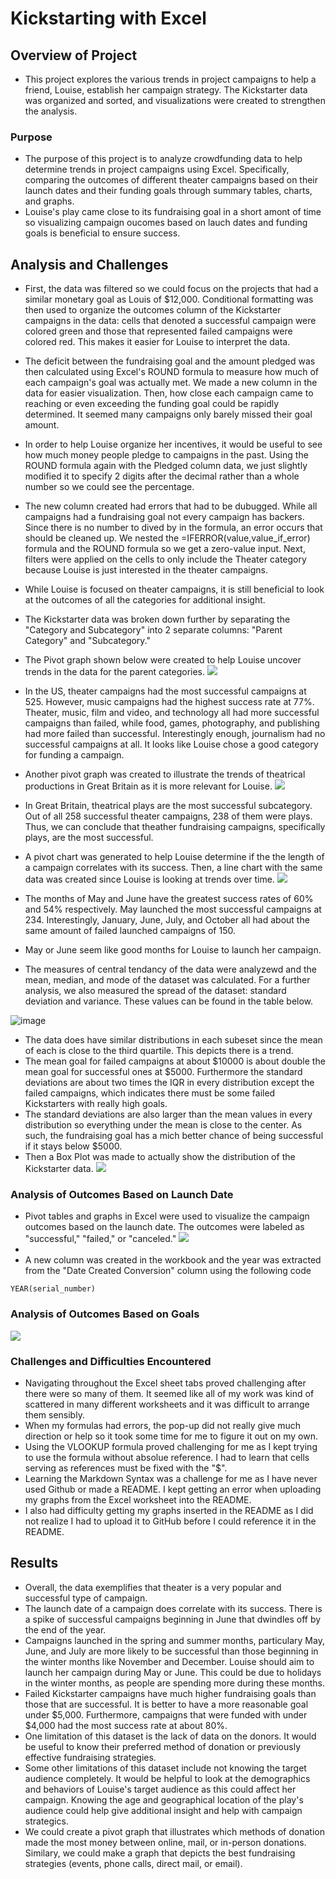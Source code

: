 # Kickstarting with Excel
## Overview of Project
* This project explores the various trends in project campaigns to help a friend, Louise, establish her campaign strategy. The Kickstarter data was organized and sorted, and visualizations were created to strengthen the analysis. 
### Purpose
* The purpose of this project is to analyze crowdfunding data to help determine trends in project campaigns using Excel. Specifically, comparing the outcomes of different theater campaigns based on their launch dates and their funding goals through summary tables, charts, and graphs.  
* Louise's play came close to its fundraising goal in a short amont of time so visualizing campaign oucomes based on lauch dates and funding goals is beneficial to ensure success.
## Analysis and Challenges
* First, the data was filtered so we could focus on the projects that had a similar monetary goal as Louis of $12,000. Conditional formatting was then used to organize the outcomes column of the Kickstarter campaigns in the data: cells that denoted a successful campaign were colored green and those that represented failed campaigns were colored red. This makes it easier for Louise to interpret the data.
* The deficit between the fundraising goal and the amount pledged was then calculated using Excel's ROUND formula to measure how much of each campaign's goal was actually met. We made a new column in the data for easier visualization. Then, how close each campaign came to reaching or even exceeding the funding goal could be rapidly determined. It seemed many campaigns only barely missed their goal amount.
* In order to help Louise organize her incentives, it would be useful to see how much money people pledge to campaigns in the past. Using the ROUND formula again with the Pledged column data, we just slightly modified it to specify 2 digits after the decimal rather than a whole number so we could see the percentage.   
* The new column created had errors that had to be dubugged. While all campaigns had a fundraising goal not every campaign has backers. Since there is no number to dived by in the formula, an error occurs that should be cleaned up. We nested the =IFERROR(value,value_if_error) formula and the ROUND formula so we get a zero-value input. Next, filters were applied on the cells to only include the Theater category because Louise is just interested in the theater campaigns. 
* While Louise is focused on theater campaigns, it is still beneficial to look at the outcomes of all the categories for additional insight.
* The Kickstarter data was broken down further by separating the "Category and Subcategory" into 2 separate columns: "Parent Category" and "Subcategory." 

* The Pivot graph shown below were created to help Louise uncover trends in the data for the parent categories. 
![](ParentCategoryOutcomes.png)
* In the US, theater campaigns had the most successful campaigns at 525. However, music campaigns had the highest success rate at 77%. Theater, music, film and video, and technology all had more successful campaigns than failed, while food, games, photography, and publishing had more failed than successful. Interestingly enough, journalism had no successful campaigns at all. It looks like Louise chose a good category for funding a campaign. 

* Another pivot graph was created to illustrate the trends of theatrical productions in Great Britain as it is more relevant for Louise.
![](SubcategoryOutcomes.png)
* In Great Britain, theatrical plays are the most successful subcategory. Out of all 258 successful theater campaigns, 238 of them were plays. Thus, we can conclude that theather fundraising campaigns, specifically plays, are the most successful.

* A pivot chart was generated to help Louise determine if the the length of a campaign correlates with its success. Then, a line chart with the same data was created since Louise is looking at trends over time. 
![](Outcomes_Based_On_Launch_Date.png)
* The months of May and June have the greatest success rates of 60% and 54% respectively. May launched the most successful campaigns at 234. Interestingly, January, June, July, and October all had about the same amount of failed launched campaigns of 150. 
* May or June seem like good months for Louise to launch her campaign. 

* The measures of central tendancy of the data were analyzewd and the mean, median, and mode of the dataset was calculated. For a further analysis, we also measured the spread of the dataset: standard deviation and variance. These values can be found in the table below.

![image](https://user-images.githubusercontent.com/78868312/122626393-01338400-d070-11eb-981f-2798617c5902.png)
 * The data does have similar distributions in each subeset since the mean of each is close to the third quartile. This depicts there is a trend.
 * The mean goal for failed campaigns at about $10000 is about double the mean goal for successful ones at $5000. Furthermore the standard deviations are about two times the IQR in every distribution except the failed campaigns, which indicates there must be some failed Kickstarters with really high goals. 
 * The standard deviations are also larger than the mean values in every distribution so everything under the mean is close to the center. As such, the fundraising goal has a mich better chance of being successful if it stays below $5000. 
* Then a Box Plot was made to actually show the distribution of the Kickstarter data.
![](BoxPlot.png)
### Analysis of Outcomes Based on Launch Date
* Pivot tables and graphs in Excel were used to visualize the campaign outcomes based on the launch date. The outcomes were labeled as "successful," "failed," or "canceled."
![](Theater_Outcomes_vs_Launch.png)
* 
* A new column was created in the workbook and the year was extracted from the "Date Created Conversion" column using the following code
```
YEAR(serial_number)
```
### Analysis of Outcomes Based on Goals
![](Outcomes_vs_Goals.png)
### Challenges and Difficulties Encountered
* Navigating throughout the Excel sheet tabs proved challenging after there were so many of them. It seemed like all of my work was kind of scattered in many different worksheets and it was difficult to arrange them sensibly. 
* When my formulas had errors, the pop-up did not really give much direction or help so it took some time for me to figure it out on my own. 
* Using the VLOOKUP formula proved challenging for me as I kept trying to use the formula without absolue reference. I had to learn that cells serving as references must be fixed with the "$".
* Learning the Markdown Syntax was a challenge for me as I have never used Github or made a README. I kept getting an error when uploading my graphs from the Excel worksheet into the README. 
* I also had difficulty getting my graphs inserted in the README as I did not realize I had to upload it to GitHub before I could reference it in the README.
## Results
* Overall, the data exemplifies that theater is a very popular and successful type of campaign. 
* The launch date of a campaign does correlate with its success. There is a spike of successful campaigns beginning in June that dwindles off by the end of the year.
* Campaigns launched in the spring and summer months, particulary May, June, and July are more likely to be successful than those beginning in the winter months like November and December. Louise should aim to launch her campaign during May or June. This could be due to holidays in the winter months, as people are spending more during these months. 
* Failed Kickstarter campaigns have much higher fundraising goals than those that are successful. It is better to have a more reasonable goal under $5,000. Furthermore, campaigns that were funded with under $4,000 had the most success rate at about 80%. 
* One limitation of this dataset is the lack of data on the donors. It would be useful to know their preferred method of donation or previously effective fundraising strategies.
* Some other limitations of this dataset include not knowing the target audience completely. It would be helpful to look at the demographics and behaviors of Louise's target audience as this could affect her campaign. Knowing the age and geographical location of the play's audience could help give additional insight and help with campaign strategics. 
* We could create a pivot graph that illustrates which methods of donation made the most money between online, mail, or in-person donations. Similary, we could make a graph that depicts the best fundraising strategies (events, phone calls, direct mail, or email). 

